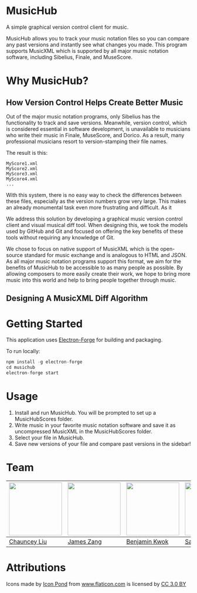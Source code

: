 # MusicHub
A simple graphical version control client for music. 

MusicHub allows you to track your music notation files so you can compare any past versions and instantly see what changes you made. This program supports MusicXML which is supported by all major music notation software, including Sibelius, Finale, and MuseScore.

# Why MusicHub?

## How Version Control Helps Create Better Music

Out of the major music notation programs, only Sibelius has the functionality to track and save versions. Meanwhile, version control, which is considered essential in software development, is unavailable to musicians who write their music in Finale, MuseScore, and Dorico. As a result, many professional musicians resort to version-stamping their file names. 

The result is this:

```
MyScore1.xml
MyScore2.xml
MyScore3.xml
MyScore4.xml
...
```

With this system, there is no easy way to check the differences between these files, especially as the version numbers grow very large. This makes an already monumental task even more frustrating and difficult. As it 

We address this solution by developing a graphical music version control client and visual musical diff tool. When designing this, we took the models used by GitHub and Git and focused on offering the key benefits of these tools without requiring any knowledge of Git.

We chose to focus on native support of MusicXML which is the open-source standard for music exchange and is analogous to HTML and JSON. As all major music notation programs support this format, we aim for the benefits of MusicHub to be accessible to as many people as possible. By allowing composers to more easily create their work, we hope to bring more music into this world and help to bring people together through music.

## Designing A MusicXML Diff Algorithm

# Getting Started

This application uses [Electron-Forge](https://electronforge.io/) for building and packaging.

To run locally:

```javascript
npm install -g electron-forge
cd musichub
electron-forge start
```

# Usage
1. Install and run MusicHub. You will be prompted to set up a MusicHubScores folder.
2. Write music in your favorite music notation software and save it as uncompressed MusicXML in the MusicHubScores folder.
3. Select your file in MusicHub.
4. Save new versions of your file and compare past versions in the sidebar!

# Team
| <img src="https://avatars2.githubusercontent.com/u/11649092?s=460&v=4" width="144" /> | <img src="https://avatars0.githubusercontent.com/u/38742521?s=460&v=4" width="144" /> | <img src="https://avatars3.githubusercontent.com/u/32286298?s=460&v=4" width="144" /> | <img src="https://avatars2.githubusercontent.com/u/11417?s=460&v=4" width="144" /> |
| --- | --- | --- | --- |
| [Chauncey Liu](https://github.com/ChaunceyKiwi) | [James Zang](https://github.com/jameszang) | [Benjamin Kwok](https://github.com/benkwokcy) | [Samson Tsui](https://github.com/tsuiswz) 

# Attributions
<div>Icons made by <a href="https://www.flaticon.com/authors/popcorns-arts" title="Icon Pond">Icon Pond</a> from <a href="https://www.flaticon.com/" 			    title="Flaticon">www.flaticon.com</a> is licensed by <a href="http://creativecommons.org/licenses/by/3.0/" 			    title="Creative Commons BY 3.0" target="_blank">CC 3.0 BY</a></div>
